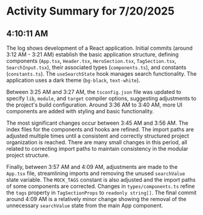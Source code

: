 # Activity Summary for 7/20/2025

## 4:10:11 AM
The log shows development of a React application.  Initial commits (around 3:12 AM - 3:21 AM) establish the basic application structure, defining components (`App.tsx`, `Header.tsx`, `HeroSection.tsx`, `TagSection.tsx`, `SearchInput.tsx`), their associated types (`components.ts`),  and constants (`constants.ts`).  The `useSearchState` hook manages search functionality.  The application uses a dark theme (`bg-black`, `text-white`).

Between 3:25 AM and 3:27 AM, the `tsconfig.json` file was updated to specify `lib`, `module`, and `target` compiler options, suggesting adjustments to the project's build configuration.  Around 3:36 AM to 3:40 AM, more UI components are added with styling  and basic functionality.

The most significant changes occur between 3:45 AM and 3:56 AM.  The index files for the components and hooks are refined. The import paths are adjusted multiple times until a consistent and correctly structured project organization is reached. There are many small changes in this period, all related to correcting import paths to maintain consistency in the modular project structure.

Finally, between 3:57 AM and 4:09 AM, adjustments are made to the `App.tsx` file, streamlining imports and removing the unused `searchValue` state variable. The `MOCK_TAGS` constant is also adjusted and  the import paths of some components are corrected. Changes in `types/components.ts` refine the `tags` property in `TagSectionProps` to `readonly string[]`.  The final commit around 4:09 AM  is a relatively minor change showing the removal of the unnecessary `searchValue` state from the main App component.
